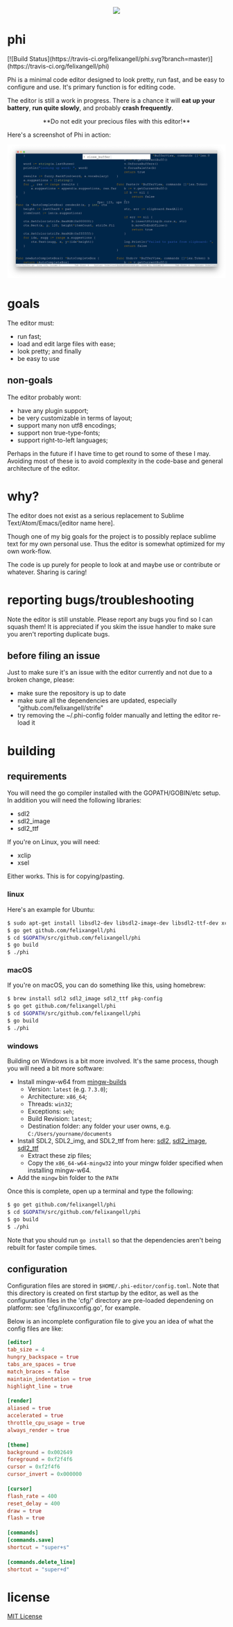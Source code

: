 <p align="center"><img src="https://raw.githubusercontent.com/felixangell/phi/gh-pages/images/icon96.png"></p>

<h1>phi</h1>
[![Build Status](https://travis-ci.org/felixangell/phi.svg?branch=master)](https://travis-ci.org/felixangell/phi)

Phi is a minimal code editor designed to look pretty, run fast, and be easy
to configure and use. It's primary function is for editing code.

The editor is still a work in progress. There is a chance it will **eat up your battery**, **run quite slowly**, 
and probably **crash frequently**.

<p align="center">**Do not edit your precious files with this editor!**</p>

Here's a screenshot of Phi in action:

<p align="center"><img src="screenshot.png"></p>

# goals
The editor must:

* run fast;
* load and edit large files with ease;
* look pretty; and finally
* be easy to use

## non-goals
The editor probably wont:

* have any plugin support;
* be very customizable in terms of layout;
* support many non utf8 encodings;
* support non true-type-fonts;
* support right-to-left languages;

Perhaps in the future if I have time to get round to some of these
I may. Avoiding most of these is to avoid complexity in the code-base
and general architecture of the editor.

# why?
The editor does not exist as a serious replacement to Sublime Text/Atom/Emacs/[editor name here]. 

Though one of my big goals for the project is to possibly replace sublime text for my own personal use. Thus the editor is somewhat optimized for my own work-flow.

The code is up purely for people to look at and maybe use or contribute or whatever. Sharing is caring!

# reporting bugs/troubleshooting
Note the editor is still unstable. Please report any bugs you find so I can
squash them! It is appreciated if you skim the issue handler to make sure
you aren't reporting duplicate bugs.

## before filing an issue
Just to make sure it's an issue with the editor currently and not due to a 
broken change, please:

* make sure the repository is up to date
* make sure all the dependencies are updated, especially "github.com/felixangell/strife"
* try removing the ~/.phi-config folder manually and letting the editor re-load it

# building
## requirements
You will need the go compiler installed with the GOPATH/GOBIN/etc setup. In addition
you will need the following libraries:

* sdl2
* sdl2_image
* sdl2_ttf

If you're on Linux, you will need:

* xclip
* xsel

Either works. This is for copying/pasting.

### linux
Here's an example for Ubuntu:

```bash
$ sudo apt-get install libsdl2-dev libsdl2-image-dev libsdl2-ttf-dev xclip
$ go get github.com/felixangell/phi
$ cd $GOPATH/src/github.com/felixangell/phi
$ go build
$ ./phi
```

### macOS
If you're on macOS, you can do something like this, using homebrew:

```bash
$ brew install sdl2 sdl2_image sdl2_ttf pkg-config
$ go get github.com/felixangell/phi
$ cd $GOPATH/src/github.com/felixangell/phi
$ go build
$ ./phi
```

### windows
Building on Windows is a bit more involved. It's the same process, though you will need a bit
more software:

* Install mingw-w64 from [mingw-builds](http://mingw-w64.org/doku.php/download/mingw-builds)
	* Version: `latest` (e.g. `7.3.0`);
	* Architecture: `x86_64`;
	* Threads: `win32`;
	* Exceptions: `seh`;
	* Build Revision: `latest`;
	* Destination folder: any folder your user owns, e.g. `C:/Users/yourname/documents`
* Install SDL2, SDL2_img, and SDL2_ttf from here: [sdl2](http://libsdl.org/download-2.0.php), [sdl2_image](https://www.libsdl.org/projects/SDL_image), [sdl2_ttf](https://www.libsdl.org/projects/SDL_ttf)
	* Extract these zip files;
	* Copy the `x86_64-w64-mingw32` into your mingw folder specified when installing mingw-w64.
* Add the `mingw` bin folder to the `PATH`

Once this is complete, open up a terminal and type the following:

```bash
$ go get github.com/felixangell/phi
$ cd $GOPATH/src/github.com/felixangell/phi
$ go build
$ ./phi
```

Note that you should run `go install` so that the dependencies aren't being rebuilt for faster compile times.

## configuration
Configuration files are stored in `$HOME/.phi-editor/config.toml`. Note that
this directory is created on first startup by the editor, as well as the configuration
files in the 'cfg/' directory are pre-loaded dependening on platform: see 'cfg/linuxconfig.go', for example.

Below is an incomplete configuration file to give you an
idea of what the config files are like:

```toml
[editor]
tab_size = 4
hungry_backspace = true
tabs_are_spaces = true
match_braces = false
maintain_indentation = true
highlight_line = true

[render]
aliased = true
accelerated = true
throttle_cpu_usage = true
always_render = true

[theme]
background = 0x002649
foreground = 0xf2f4f6
cursor = 0xf2f4f6
cursor_invert = 0x000000

[cursor]
flash_rate = 400
reset_delay = 400
draw = true
flash = true

[commands]
[commands.save]
shortcut = "super+s"

[commands.delete_line]
shortcut = "super+d"
```

# license
[MIT License](/LICENSE)
